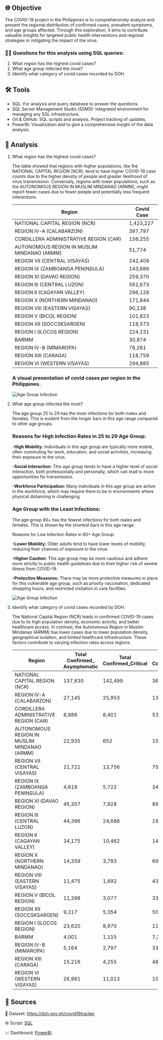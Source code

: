 ## 🌐 Objective
The COVID-19 project in the Philippines is to comprehensively analyze and present the regional distribution of confirmed cases, prevalent symptoms, and age groups affected. Through this exploration, it aims to contribute valuable insights for targeted public health interventions and regional strategies in mitigating the impact of the virus.

### 🤔💭 Questions for this analysis using SQL queries:

1. What region has the highest covid cases?
2. What age group infected the most?
3. Identify what category of covid cases recorded by DOH.

## 🛠️ Tools
- SQL: For analysis and query database to answer the questions.
 - SQL Server Management Studio (SSMS): Integrated environment for managing any SQL infrastructure.
 - Git & GitHub: SQL scripts and analysis. Project tracking of updates.
 - PowerBi: Visualization and to give a comprehensive insight of the data analysis.


 ## 🔎 Analysis

 1. What region has the highest covid cases? 
 
    The table showed that regions with higher populations, like the NATIONAL CAPITAL REGION (NCR), tend to have higher COVID-19 case counts due to the higher density of people and greater likelihood of virus transmission. Conversely, regions with lower populations, such as the AUTONOMOUS REGION IN MUSLIM MINDANAO (ARMM), might report fewer cases due to fewer people and potentially less frequent interactions.


    | Region                                              | Covid Case  |
    |-----------------------------------------------------|-------------|
    | NATIONAL CAPITAL REGION (NCR)                       | 1,423,227   |
    | REGION IV-A (CALABARZON)                            | 397,797     |
    | CORDILLERA ADMINISTRATIVE REGION (CAR)              | 156,255     |
    | AUTONOMOUS REGION IN MUSLIM MINDANAO (ARMM)         | 51,774      |
    | REGION VII (CENTRAL VISAYAS)                        | 242,409     |
    | REGION IX (ZAMBOANGA PENINSULA)                     | 143,686     |
    | REGION XI (DAVAO REGION)                            | 259,370     |
    | REGION III (CENTRAL LUZON)                          | 562,673     |
    | REGION II (CAGAYAN VALLEY)                          | 296,128     |
    | REGION X (NORTHERN MINDANAO)                        | 171,844     |
    | REGION VIII (EASTERN VISAYAS)                       | 90,138      |
    | REGION V (BICOL REGION)                             | 101,823     |
    | REGION XII (SOCCSKSARGEN)                           | 118,573     |
    | REGION I (ILOCOS REGION)                            | 224,231     |
    | BARMM                                               | 30,874      |
    | REGION IV-B (MIMAROPA)                              | 78,261      |
    | REGION XIII (CARAGA)                                | 118,759     |
    | REGION VI (WESTERN VISAYAS)                         | 294,885     |



    ### A visual presentation of covid cases per region in the Philippines. 

    ![Age Group Infection](<assets/Heat_Map_Covid.png>)


2. What age group infected the most?

    The age group 25 to 29 has the most infections for both males and females. This is evident from the longer bars in this age range compared to other age groups.
    
    ### Reasons for High Infection Rates in 25 to 29 Age Group:

    -**High Mobility:** Individuals in this age group are typically more mobile, often commuting for work, education, and social activities, increasing their exposure to the virus.
    
    **-Social Interaction:** This age group tends to have a higher level of social interaction, both professionally and personally, which can lead to more opportunities for transmission.

    **-Workforce Participation:** Many individuals in this age group are active in the workforce, which may require them to be in environments where physical distancing is challenging.

    ### Age Group with the Least Infections:

    The age group 80+ has the fewest infections for both males and females. This is shown by the shortest bars in this age range.

    Reasons for Low Infection Rates in 80+ Age Group:

    **-Lower Mobility:** Older adults tend to have lower levels of mobility, reducing their chances of exposure to the virus.

    **-Higher Caution:** This age group may be more cautious and adhere more strictly to public health guidelines due to their higher risk of severe illness from COVID-19.

    **-Protective Measures:** There may be more protective measures in place for this vulnerable age group, such as priority vaccination, dedicated shopping hours, and restricted visitation in care facilities. 

    ![Age Group Infection](<assets/Age_Group_Infection.png>)

3. Identify what category of covid cases recorded by DOH.


    The National Capital Region (NCR) leads in confirmed COVID-19 cases due to its high population density, economic activity, and better healthcare access. In contrast, the Autonomous Region in Muslim Mindanao (ARMM) has lower cases due to lower population density, geographical isolation, and limited healthcare infrastructure. These factors contribute to varying infection rates across regions.

    | Region                                            | Total Confirmed_ Asymptomatic | Total Confirmed_Critical | Total Confirmed_Mild | Total Confirmed_Moderate | Total Confirmed_Severe |
    |---------------------------------------------------|-------------------------------|--------------------------|----------------------|--------------------------|------------------------|
    | NATIONAL CAPITAL REGION (NCR)                     | 137,830                       | 142,499                  | 368,210              | 493,358                  | 281,330                |
    | REGION IV-A (CALABARZON)                          | 27,145                        | 25,953                   | 130,566              | 148,342                  | 65,791                 |
    | CORDILLERA ADMINISTRATIVE REGION (CAR)            | 8,886                         | 8,401                    | 53,022               | 43,221                   | 42,725                 |
    | AUTONOMOUS REGION IN MUSLIM MINDANAO (ARMM)       | 22,935                        | 652                      | 15,729               | 10,213                   | 2,245                  |
    | REGION VII (CENTRAL VISAYAS)                      | 21,721                        | 13,756                   | 75,046               | 89,077                   | 42,809                 |
    | REGION IX (ZAMBOANGA PENINSULA)                   | 4,618                         | 5,722                    | 34,804               | 66,424                   | 32,118                 |
    | REGION XI (DAVAO REGION)                          | 45,307                        | 7,928                    | 89,779               | 72,582                   | 43,774                 |
    | REGION III (CENTRAL LUZON)                        | 44,396                        | 24,666                   | 195,939              | 217,508                  | 80,164                 |
    | REGION II (CAGAYAN VALLEY)                        | 34,175                        | 10,462                   | 141,065              | 81,568                   | 28,858                 |
    | REGION X (NORTHERN MINDANAO)                      | 14,359                        | 3,793                    | 69,090               | 55,664                   | 28,938                 |
    | REGION VIII (EASTERN VISAYAS)                     | 11,475                        | 1,692                    | 43,383               | 27,312                   | 6,276                  |
    | REGION V (BICOL REGION)                           | 11,298                        | 3,077                    | 33,020               | 36,111                   | 18,317                 |
    | REGION XII (SOCCSKSARGEN)                         | 9,217                         | 5,354                    | 50,545               | 42,691                   | 10,766                 |
    | REGION I (ILOCOS REGION)                          | 23,620                        | 8,970                    | 110,361              | 54,959                   | 26,321                 |
    | BARMM                                             | 4,001                         | 1,115                    | 7,231                | 10,562                   | 7,965                  |
    | REGION IV-B (MIMAROPA)                            | 5,164                         | 2,797                    | 33,618               | 24,030                   | 12,652                 |
    | REGION XIII (CARAGA)                              | 15,216                        | 4,255                    | 48,767               | 40,727                   | 9,794                  |
    | REGION VI (WESTERN VISAYAS)                       | 26,961                        | 11,013                   | 102,152              | 110,743                  | 44,016                 |





 ##  🔗 Sources
📖 Dataset: https://doh.gov.ph/covid19tracker

⚙️ Script: [SQL](https://github.com/Aldosee/Data-Analyst-Portfolio/blob/main/Covid_19_Philippines/SSMS_PhCovid(11.03.24).sql)

📈 Dashboard: [PowerBI](https://github.com/Aldosee/Data-Analyst-Portfolio/blob/main/Covid_19_Philippines/assets/CovidPh%20Dashboard.png)
